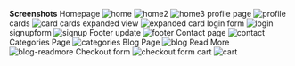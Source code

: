 **Screenshots** 
Homepage
![home](https://github.com/user-attachments/assets/c1bf2da1-cdc2-4203-9328-fe066974ac73)
![home2](https://github.com/user-attachments/assets/a6c77af8-d22c-43f7-9122-c4c22ba4719d)
![home3](https://github.com/user-attachments/assets/7bd4848a-d5fe-4e51-9d6d-03395116b52c)
profile page
![profile](https://github.com/user-attachments/assets/dc2ac413-255a-4312-bc10-70bc07c44a48)
cards
![card](https://github.com/user-attachments/assets/9f5d2e77-cbcf-45e6-8b5f-33db50c4c465)
cards expanded view
![expanded card](https://github.com/user-attachments/assets/7d7c3923-ec6b-4975-97ec-b38a98b9f67f)
login form
![login](https://github.com/user-attachments/assets/ebdb9054-b105-4077-9840-b8650f181487)
signupform
![signup](https://github.com/user-attachments/assets/c4f10ed1-9e4f-4aa5-b205-49afa3d18b98)
Footer update
![footer](https://github.com/user-attachments/assets/31b53d1b-c40d-4c4c-9a91-afe551e471bb)
Contact page
![contact](https://github.com/user-attachments/assets/81bd3e96-febe-4c2d-a0b6-f79d4bc00293)
Categories Page
![categories](https://github.com/user-attachments/assets/be8e4fe1-3773-4046-9614-2e633dc873d4)
Blog Page
![blog](https://github.com/user-attachments/assets/ae785380-e26c-4774-8153-0893c3ea0e78)
Read More
![blog-readmore](https://github.com/user-attachments/assets/ecaf7c63-e61e-438d-b3c3-eae2c40aeb0d)
Checkout form
![checkout form](https://github.com/user-attachments/assets/40225734-e021-47f9-a5e7-5fc647c61ce1)
cart
![cart](https://github.com/user-attachments/assets/664d9c47-30a8-4a27-936f-050e11253e12)



